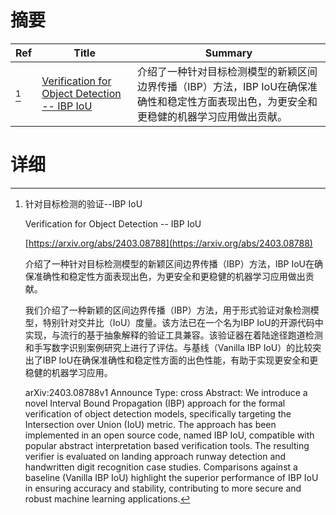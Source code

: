 # 摘要

| Ref | Title | Summary |
| --- | --- | --- |
| [^1] | [Verification for Object Detection -- IBP IoU](https://arxiv.org/abs/2403.08788) | 介绍了一种针对目标检测模型的新颖区间边界传播（IBP）方法，IBP IoU在确保准确性和稳定性方面表现出色，为更安全和更稳健的机器学习应用做出贡献。 |

# 详细

[^1]: 针对目标检测的验证--IBP IoU

    Verification for Object Detection -- IBP IoU

    [https://arxiv.org/abs/2403.08788](https://arxiv.org/abs/2403.08788)

    介绍了一种针对目标检测模型的新颖区间边界传播（IBP）方法，IBP IoU在确保准确性和稳定性方面表现出色，为更安全和更稳健的机器学习应用做出贡献。

    

    我们介绍了一种新颖的区间边界传播（IBP）方法，用于形式验证对象检测模型，特别针对交并比（IoU）度量。该方法已在一个名为IBP IoU的开源代码中实现，与流行的基于抽象解释的验证工具兼容。该验证器在着陆途径跑道检测和手写数字识别案例研究上进行了评估。与基线（Vanilla IBP IoU）的比较突出了IBP IoU在确保准确性和稳定性方面的出色性能，有助于实现更安全和更稳健的机器学习应用。

    arXiv:2403.08788v1 Announce Type: cross  Abstract: We introduce a novel Interval Bound Propagation (IBP) approach for the formal verification of object detection models, specifically targeting the Intersection over Union (IoU) metric. The approach has been implemented in an open source code, named IBP IoU, compatible with popular abstract interpretation based verification tools. The resulting verifier is evaluated on landing approach runway detection and handwritten digit recognition case studies. Comparisons against a baseline (Vanilla IBP IoU) highlight the superior performance of IBP IoU in ensuring accuracy and stability, contributing to more secure and robust machine learning applications.
    

